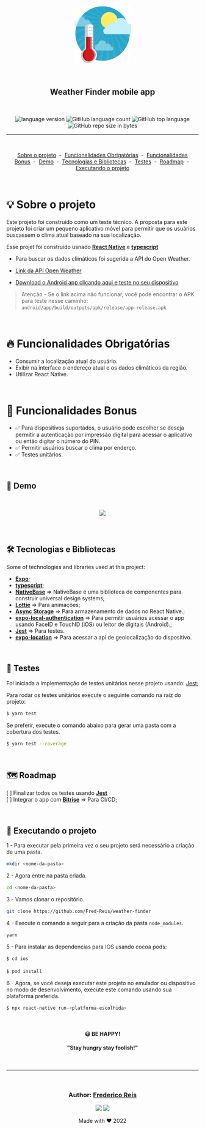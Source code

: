 <div align="center" style="margin-bottom:10px; margin:auto" >
  <img style="margin-bottom:10px; width:150px; height:150px alt="challenge-logo"
    src="src/assets/logo.png"
  />
</div>

<h2 align="center" style="margin:50px">
   Weather Finder mobile app
</h2>

<div align="center">

  <img alt="language version" src="https://img.shields.io/badge/React Native-v_0.69.5-61dafb?logo=react">

  <img alt="GitHub language count" src="https://img.shields.io/github/languages/count/Fred-Reis/weather-finder">

  <img alt="GitHub top language" src="https://img.shields.io/github/languages/top/Fred-Reis/weather-finder">

  <img alt="GitHub repo size in bytes" src="https://img.shields.io/github/repo-size/Fred-Reis/weather-finder">

</div>

<hr/>

<br/>

<div align="center">

  <a href="#-sobre-o-projeto">Sobre o projeto</a>&nbsp;&nbsp;-&nbsp;
  <a href="#-funcionalidades-obrigatórias">Funcionalidades Obrigatórias</a>&nbsp;&nbsp;-&nbsp;
  <a href="#-funcionalidades-bonus">Funcionalidades Bonus</a>&nbsp;&nbsp;-&nbsp;
  <a href="#-demo">Demo</a>&nbsp;&nbsp;-&nbsp;
  <a href="#-tecnologias-e-bibliotecas">Tecnologias e Bibliotecas</a>&nbsp;&nbsp;-&nbsp;
  <a href="#-testes">Testes</a>&nbsp;&nbsp;-&nbsp;
  <a href="#-roadmap">Roadmap</a>&nbsp;&nbsp;-&nbsp;
  <a href="#-executando-o-projeto">Executando o projeto</a>

</div>

<br/>

# 💡 Sobre o projeto

Este projeto foi construído como um teste técnico.
A proposta para este projeto foi criar um pequeno aplicativo móvel para permitir que os usuários buscassem o clima atual baseado na sua localização.

Esse projet foi construido usnado [**React Native**](https://reactnative.dev/) e [**typescript**](https://www.typescriptlang.org/)

- Para buscar os dados climáticos foi sugerida a API do Open Weather. 

- [Link da API Open Weather](https://openweathermap.org/api)
- [Download o Android app clicando aqui e teste no seu dispositivo](https://github.com/Fred-Reis/weather-finder/raw/main/android/app/build/outputs/apk/release/app-release.apk)

> Atenção - Se o link acima não funcionar, você pode encontrar o APK para teste nesse caminho: `android/app/build/outputs/apk/release/app-release.apk`

<br/>

# 🔥 Funcionalidades Obrigatórias

- Consumir a localização atual do usuário.
- Exibir na interface o endereço atual e os dados climáticos da região.
- Utilizar React Native.

<br/>

# 🎄 Funcionalidades Bonus

- ✅ Para dispositivos suportados, o usuário pode escolher se deseja permitir a autenticação por impressão digital para acessar o aplicativo ou então digitar o número do PIN.
- ✅ Permitir usuários buscar o clima por enderço.
- ✅ Testes unitários.

<br/>

## 👀 Demo

<h1 align="center">
  <img src="src/assets/demo.gif"/>
</h1>

<br/>

## 🛠 Tecnologias e Bibliotecas

Some of technologies and libraries used at this project:

- [**Expo**](https://expo.dev/);
- [**typescript**](https://www.typescriptlang.org/);
- [**NativeBase**](https://nativebase.io/) => NativeBase é uma biblioteca de componentes para construir universal design systems;
- [**Lottie**](https://github.com/lottie-react-native/lottie-react-native) => Para animações;
- [**Async Storage**](https://react-native-async-storage.github.io/async-storage/) => Para armazenamento de dados no React Native.;
- [**expo-local-authentication**](https://docs.expo.dev/versions/latest/sdk/local-authentication) => Para permitir usuários acessar o app usando FaceID e TouchID (iOS) ou leitor de digitais (Android).;
- [**Jest**](https://jestjs.io/) => Para testes.
- [**expo-location**](https://docs.expo.dev/versions/latest/sdk/location/) => Para acessar a api de geolocalização do dispositivo.

<br/>

## 🧪 Testes

 Foi iniciada a implementação de testes unitários nesse projeto usando:
  [Jest](https://jestjs.io/);

  Para rodar os testes unitários execute o seguinte comando na raiz do projeto:

  ```bash
  $ yarn test
  ```
  Se preferir, execute o comando abaixo para gerar uma pasta com a cobertura dos testes.

```bash
$ yarn test --coverage
```

<br/>

## 🗺 Roadmap
   
[ ] Finalizar todos os testes usando [**Jest**](https://jestjs.io/)  
[ ] Integrar o app com [**Bitrise**](https://www.bitrise.io/) => Para CI/CD;  

<br/>

## 🏁 Executando o projeto

1 - Para executar pela primeira vez o seu projeto será necessário a criação de uma pasta.

```bash
mkdir <nome-da-pasta>
```

2 - Agora entre na pasta criada.

```bash
cd <nome-da-pasta>
```

3 - Vamos clonar o repositório.

```bash
git clone https://github.com/Fred-Reis/weather-finder
```

4 -  Execute o comando a seguir para a criação da pasta  `node_modules`.

```bash
yarn
```

5 - Para instalar as dependencias para IOS usando cocoa pods:

```bash
$ cd ios

$ pod install
```

6 - Agora, se você deseja executar este projeto no emulador ou dispositivo no modo de desenvolvimento, execute este comando usando sua plataforma preferida.

```bash
$ npx react-native run-<platforma-escolhida>
```

<br/>


<h4 align="center">
😃  <strong>BE HAPPY!</strong>
</h4>

<h4 align="center">
  "Stay hungry stay foolish!"
</h4>

<br/>

<hr/>

<br/>

<h3 align="center">
Author: <a alt="Fred-Reis" href="https://github.com/Fred-Reis">Frederico Reis</a>
</h3>

<p align="center">

  <a alt="Frederico Reis" href="https://www.linkedin.com/in/frederico-reis-dev/">
    <img src="https://img.shields.io/badge/LinkedIn-Frederico_Reis-0077B5?logo=linkedin"/></a>
  <a alt="Frederico Reis" href="https://github.com/Fred-Reis ">
  <img src="https://img.shields.io/badge/Fred_Reis-GitHub-000?logo=github"/></a>

</p>

<p align="center">Made with ♥️ 2022</p>
